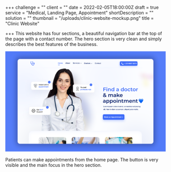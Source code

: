 +++
challenge = ""
client = ""
date = 2022-02-05T18:00:00Z
draft = true
service = "Medical, Landing Page, Appointment"
shortDescription = ""
solution = ""
thumbnail = "/uploads/clinic-website-mockup.png"
title = "Clinic Website"

+++
This website has four sections, a beautiful navigation bar at the top of the page with a contact number. The hero section is very clean and simply describes the best features of the business.

![clinic website ui made by avizitRX](/uploads/clinic-website-mockup.png)

Patients can make appointments from the home page. The button is very visible and the main focus in the hero section.